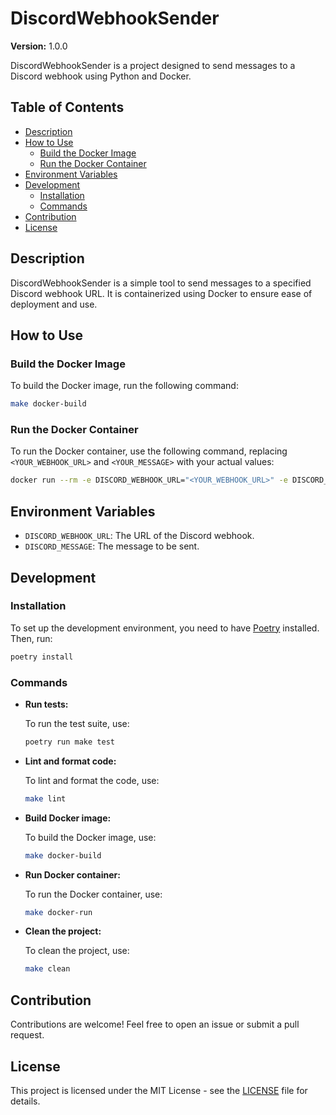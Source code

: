 # DiscordWebhookSender

**Version:** 1.0.0

DiscordWebhookSender is a project designed to send messages to a Discord webhook using Python and Docker.

## Table of Contents

- [Description](#description)
- [How to Use](#how-to-use)
  - [Build the Docker Image](#build-the-docker-image)
  - [Run the Docker Container](#run-the-docker-container)
- [Environment Variables](#environment-variables)
- [Development](#development)
  - [Installation](#installation)
  - [Commands](#commands)
- [Contribution](#contribution)
- [License](#license)

## Description

DiscordWebhookSender is a simple tool to send messages to a specified Discord webhook URL. It is containerized using Docker to ensure ease of deployment and use.

## How to Use

### Build the Docker Image

To build the Docker image, run the following command:

```sh
make docker-build
```

### Run the Docker Container

To run the Docker container, use the following command, replacing `<YOUR_WEBHOOK_URL>` and `<YOUR_MESSAGE>` with your actual values:

```sh
docker run --rm -e DISCORD_WEBHOOK_URL="<YOUR_WEBHOOK_URL>" -e DISCORD_MESSAGE="<YOUR_MESSAGE>" discord-webhook-sender
```

## Environment Variables

- `DISCORD_WEBHOOK_URL`: The URL of the Discord webhook.
- `DISCORD_MESSAGE`: The message to be sent.

## Development

### Installation

To set up the development environment, you need to have [Poetry](https://python-poetry.org/) installed. Then, run:

```sh
poetry install
```

### Commands

- **Run tests:**

  To run the test suite, use:

  ```sh
  poetry run make test
  ```

- **Lint and format code:**

  To lint and format the code, use:

  ```sh
  make lint
  ```

- **Build Docker image:**

  To build the Docker image, use:

  ```sh
  make docker-build
  ```

- **Run Docker container:**

  To run the Docker container, use:

  ```sh
  make docker-run
  ```

- **Clean the project:**

  To clean the project, use:

  ```sh
  make clean
  ```

## Contribution

Contributions are welcome! Feel free to open an issue or submit a pull request.

## License

This project is licensed under the MIT License - see the [LICENSE](LICENSE) file for details.